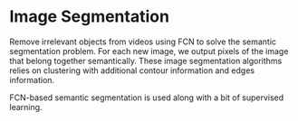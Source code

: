 # Image Segmentation
Remove irrelevant objects from videos using FCN to solve the semantic segmentation problem. For each new image, we output pixels of the image that belong together semantically. These image segmentation algorithms relies on clustering with additional contour information and edges information.  

FCN-based semantic segmentation is used along with a bit of supervised learning. 